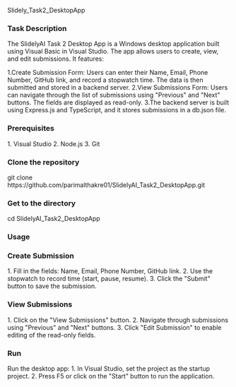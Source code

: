  Slidely_Task2_DesktopApp
<h3>Task Description</h3>
<p>The SlidelyAI Task 2 Desktop App is a Windows desktop application built using Visual Basic in Visual Studio. The app allows users to create, view, and edit submissions. It features:

1.Create Submission Form: Users can enter their Name, Email, Phone Number, GitHub link, and record a stopwatch time. The data is then submitted and stored in a backend server.</ul>
2.View Submissions Form: Users can navigate through the list of submissions using "Previous" and "Next" buttons. The fields are displayed as read-only.</ul>
3.The backend server is built using Express.js and TypeScript, and it stores submissions in a db.json file.</ul>
</p>
<h3>Prerequisites</h3>
1. Visual Studio
2. Node.js
3. Git

<h3>Clone the repository</h3>
git clone https://github.com/parimalthakre01/SlidelyAI_Task2_DesktopApp.git
<h3>Get to the directory</h3>
cd SlidelyAI_Task2_DesktopApp

<h3>Usage</h3>
<h3>Create Submission</h3>
1. Fill in the fields: Name, Email, Phone Number, GitHub link.
2. Use the stopwatch to record time (start, pause, resume).
3. Click the "Submit" button to save the submission.

<h3>View Submissions</h3>
1. Click on the "View Submissions" button.
2. Navigate through submissions using "Previous" and "Next" buttons.
3. Click "Edit Submission" to enable editing of the read-only fields.

<h3>Run</h3>
Run the desktop app:
1. In Visual Studio, set the project as the startup project.
2. Press F5 or click on the "Start" button to run the application.
